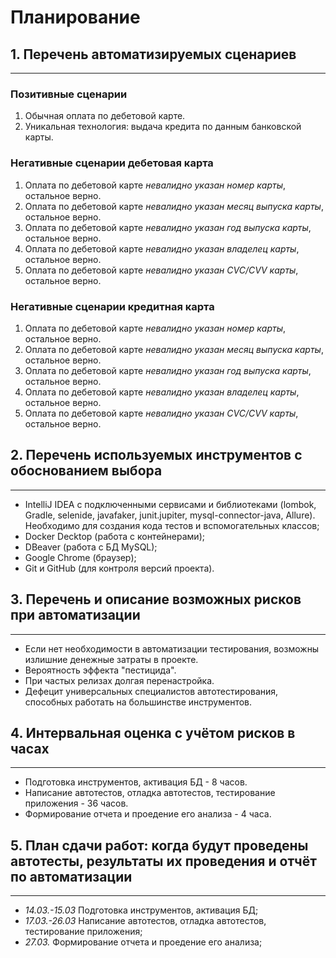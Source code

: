 Планирование
==================

## 1. Перечень автоматизируемых сценариев ##
_____________________________________
### Позитивные сценарии

1. Обычная оплата по дебетовой карте.
2. Уникальная технология: выдача кредита по данным банковской карты.

### Негативные сценарии дебетовая карта
1. Оплата по дебетовой карте _невалидно указан номер карты_, остальное верно.
2. Оплата по дебетовой карте _невалидно указан месяц выпуска карты_, остальное верно.
3. Оплата по дебетовой карте _невалидно указан год выпуска карты_, остальное верно.
4. Оплата по дебетовой карте _невалидно указан владелец карты_, остальное верно.
5. Оплата по дебетовой карте _невалидно указан CVC/CVV карты_, остальное верно.

### Негативные сценарии кредитная карта
1.  Оплата по дебетовой карте _невалидно указан номер карты_, остальное верно.
2. Оплата по дебетовой карте _невалидно указан месяц выпуска карты_, остальное верно.
3. Оплата по дебетовой карте _невалидно указан год выпуска карты_, остальное верно.
4. Оплата по дебетовой карте _невалидно указан владелец карты_, остальное верно.
5. Оплата по дебетовой карте _невалидно указан CVC/CVV карты_, остальное верно.

## 2. Перечень используемых инструментов с обоснованием выбора ##
____________________________________________________________________
- IntelliJ IDEA с подключенными сервисами и библиотеками (lombok, Gradle, selenide, javafaker, junit.jupiter, mysql-connector-java, Allure). Необходимо для создания кода тестов и вспомогательных классов;
- Docker Decktop (работа с контейнерами);
- DBeaver (работа с БД MySQL);
- Google Chrome (браузер);
- Git и GitHub (для контроля версий проекта).

## 3. Перечень и описание возможных рисков при автоматизации ##
________________________________________________________________
- Если нет необходимости в автоматизации тестирования, возможны излишние денежные затраты в проекте.
- Вероятность эффекта "пестицида".
- При частых релизах долгая перенастройка.
- Дефецит универсальных специалистов автотестирования, способных работать на большинстве инструментов.

## 4. Интервальная оценка с учётом рисков в часах ##
________________________________________________________
* Подготовка инструментов, активация БД - 8 часов.
* Написание автотестов, отладка автотестов, тестирование приложения  -  36 часов.
* Формирование отчета и проедение его анализа - 4 часа.

## 5. План сдачи работ: когда будут проведены автотесты, результаты их проведения и отчёт по автоматизации ##
_______________________________________________________________________________________________________________
- _14.03.-15.03_ Подготовка инструментов, активация БД;
- _17.03.-26.03_ Написание автотестов, отладка автотестов, тестирование приложения;
- _27.03._ Формирование отчета и проедение его анализа;